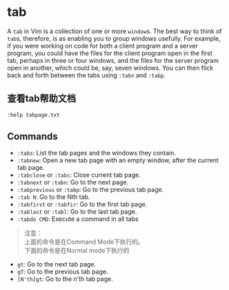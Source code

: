 # tab

A `tab` in Vim is a collection of one or more `window`s. The best way to think of `tab`s, therefore, is as enabling you to group windows usefully. For example, if you were working on code for both a client program and a server program, you could have the files for the client program open in the first tab, perhaps in three or four windows, and the files for the server program open in another, which could be, say, seven windows. You can then flick back and forth between the tabs using `:tabn` and `:tabp`.

## 查看tab帮助文档

```bash
:help tabpage.txt
```

## Commands

- `:tabs`: List the tab pages and the windows they contain.
- `:tabnew`: Open a new tab page with an empty window, after the current tab page. 
- `:tabclose` or `:tabc`: Close current tab page.
- `:tabnext` or `:tabn`: Go to the next page.
- `:tabprevious` or `:tabp`: Go to the previous tab page.
- `:tab N`: Go to the Nth tab.
- `:tabfirst` or `:tabfir`: Go to the first tab page.
- `:tablast` or `:tabl`: Go to the last tab page.
- `:tabdo CMD`: Execute a command in all tabs

> 注意：  
> 上面的命令是在Command Mode下执行的。  
> 下面的命令是在Normal mode下执行的

- `gt`: Go to the next tab page.
- `gT`: Go to the previous tab page.
- `[N'th]gt`: Go to the n'th tab page.
